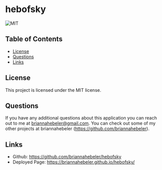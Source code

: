 # hebofsky
![MIT](https://img.shields.io/badge/license-MIT-blueviolet)

## Table of Contents  
<!-- * [Description](#description) -->
<!-- * [Installation](#installation) -->
<!-- * [Usage](#usage) -->
<!-- * [Contributing](#contributing) -->
* [License](#license)
* [Questions](#questions)
* [Links](#links)

<!-- ## Description

## Installation

## Usage

## Contributing
To contribute to this project you can fork this GitHub repository.
... -->

## License
This project is licensed under the MIT license.

## Questions
If you have any additional questions about this application you can reach out to me at briannahebeler@gmail.com.
You can check out some of my other projects at briannahebeler (https://github.com/briannahebeler).

## Links
* Github: https://github.com/briannahebeler/hebofsky
* Deployed Page: https://briannahebeler.github.io/hebofsky/